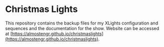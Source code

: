# Christmas Lights

This repository contains the backup files for my XLights configuration and sequences and the 
documentation for the show. Website can be accessed at 
[https://almostengr.github.io/christmaslights](https://almostengr.github.io/christmaslights).